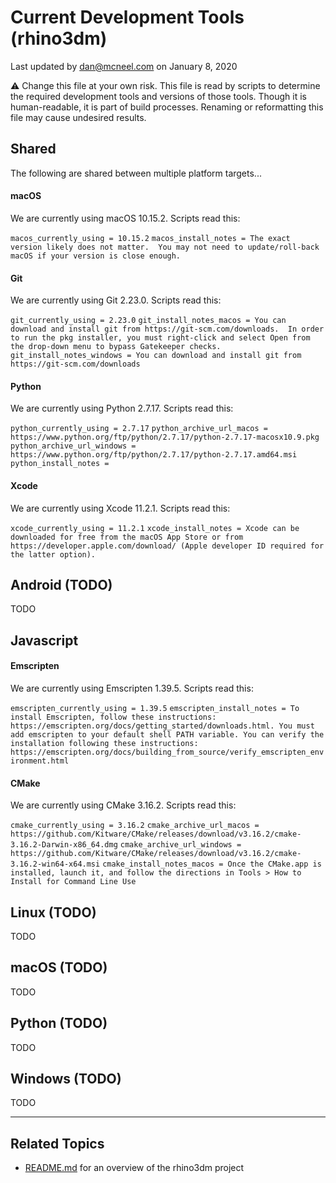 # Current Development Tools (rhino3dm)

Last updated by dan@mcneel.com on January 8, 2020

:warning: Change this file at your own risk. This file is read by scripts to determine the required development tools and versions of those tools.  Though it is human-readable, it is part of build processes. Renaming or reformatting this file may cause undesired results.

## Shared

The following are shared between multiple platform targets...

#### macOS

We are currently using macOS 10.15.2. Scripts read this:

`macos_currently_using = 10.15.2`
`macos_install_notes = The exact version likely does not matter.  You may not need to update/roll-back macOS if your version is close enough.`

#### Git

We are currently using Git 2.23.0. Scripts read this:

`git_currently_using = 2.23.0`
`git_install_notes_macos = You can download and install git from https://git-scm.com/downloads.  In order to run the pkg installer, you must right-click and select Open from the drop-down menu to bypass Gatekeeper checks.`
`git_install_notes_windows = You can download and install git from https://git-scm.com/downloads`

#### Python

We are currently using Python 2.7.17. Scripts read this:

`python_currently_using = 2.7.17`
`python_archive_url_macos = https://www.python.org/ftp/python/2.7.17/python-2.7.17-macosx10.9.pkg`
`python_archive_url_windows = https://www.python.org/ftp/python/2.7.17/python-2.7.17.amd64.msi` 
`python_install_notes = `

#### Xcode

We are currently using Xcode 11.2.1. Scripts read this:

`xcode_currently_using = 11.2.1` 
`xcode_install_notes = Xcode can be downloaded for free from the macOS App Store or from https://developer.apple.com/download/ (Apple developer ID required for the latter option).`

## Android (TODO)

TODO

## Javascript

#### Emscripten

We are currently using Emscripten 1.39.5. Scripts read this:

`emscripten_currently_using = 1.39.5`
`emscripten_install_notes = To install Emscripten, follow these instructions: https://emscripten.org/docs/getting_started/downloads.html. You must add emscripten to your default shell PATH variable. You can verify the installation following these instructions: https://emscripten.org/docs/building_from_source/verify_emscripten_environment.html`

#### CMake

We are currently using CMake 3.16.2. Scripts read this:

`cmake_currently_using = 3.16.2`
`cmake_archive_url_macos = https://github.com/Kitware/CMake/releases/download/v3.16.2/cmake-3.16.2-Darwin-x86_64.dmg`
`cmake_archive_url_windows = https://github.com/Kitware/CMake/releases/download/v3.16.2/cmake-3.16.2-win64-x64.msi`
`cmake_install_notes_macos = Once the CMake.app is installed, launch it, and follow the directions in Tools > How to Install for Command Line Use`

## Linux (TODO)

TODO

## macOS (TODO)

TODO

## Python (TODO)

TODO

## Windows (TODO)

TODO


---

## Related Topics

- [README.md](README.md) for an overview of the rhino3dm project
